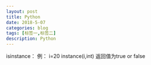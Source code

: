 ```yaml
---
layout: post
title: Python 
date: 2018-5-07
categories: blog
tags: [标签一,标签二]
description: Python 
---
```

isinstance：
例：
i=20
instance(i,int)
返回值为true or false
